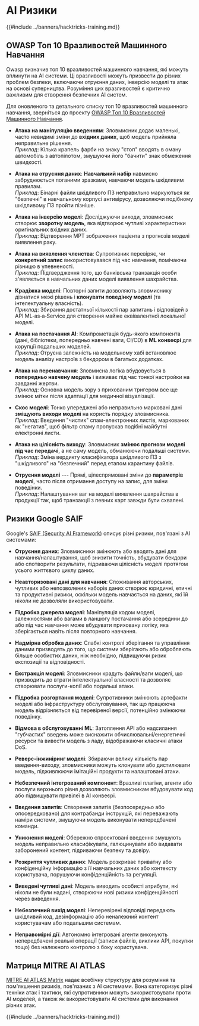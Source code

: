 # AI Ризики

{{#include ../banners/hacktricks-training.md}}

## OWASP Топ 10 Вразливостей Машинного Навчання

Owasp визначив топ 10 вразливостей машинного навчання, які можуть вплинути на AI системи. Ці вразливості можуть призвести до різних проблем безпеки, включаючи отруєння даних, інверсію моделі та атак на основі суперництва. Розуміння цих вразливостей є критично важливим для створення безпечних AI систем.

Для оновленого та детального списку топ 10 вразливостей машинного навчання, зверніться до проекту [OWASP Топ 10 Вразливостей Машинного Навчання](https://owasp.org/www-project-machine-learning-security-top-10/).

- **Атака на маніпуляцію введенням**: Зловмисник додає маленькі, часто невидимі зміни до **вхідних даних**, щоб модель прийняла неправильне рішення.\
*Приклад*: Кілька крапель фарби на знаку "стоп" вводять в оману автомобіль з автопілотом, змушуючи його "бачити" знак обмеження швидкості.

- **Атака на отруєння даних**: **Навчальний набір** навмисно забруднюється поганими зразками, навчаючи модель шкідливим правилам.\
*Приклад*: Бінарні файли шкідливого ПЗ неправильно маркуються як "безпечні" в навчальному корпусі антивірусу, дозволяючи подібному шкідливому ПЗ пройти пізніше.

- **Атака на інверсію моделі**: Досліджуючи виходи, зловмисник створює **зворотну модель**, яка відтворює чутливі характеристики оригінальних вхідних даних.\
*Приклад*: Відтворення МРТ зображення пацієнта з прогнозів моделі виявлення раку.

- **Атака на виявлення членства**: Супротивник перевіряє, чи **конкретний запис** використовувався під час навчання, помічаючи різницю в упевненості.\
*Приклад*: Підтвердження того, що банківська транзакція особи з'являється в навчальних даних моделі виявлення шахрайства.

- **Крадіжка моделі**: Повторні запити дозволяють зловмиснику дізнатися межі рішень і **клонувати поведінку моделі** (та інтелектуальну власність).\
*Приклад*: Збирання достатньої кількості пар запитань і відповідей з API ML‑as‑a‑Service для створення майже еквівалентної локальної моделі.

- **Атака на постачання AI**: Компрометація будь-якого компонента (дані, бібліотеки, попередньо навчені ваги, CI/CD) в **ML конвеєрі** для корупції подальших моделей.\
*Приклад*: Отруєна залежність на модельному хабі встановлює модель аналізу настроїв з бекдором в багатьох додатках.

- **Атака на перенавчання**: Зловмисна логіка вбудовується в **попередньо навчену модель** і виживає під час тонкої настройки на завданні жертви.\
*Приклад*: Основна модель зору з прихованим тригером все ще змінює мітки після адаптації для медичної візуалізації.

- **Скос моделі**: Тонко упереджені або неправильно марковані дані **зміщують виходи моделі** на користь порядку зловмисника.\
*Приклад*: Введення "чистих" спам-електронних листів, маркованих як "негатив", щоб фільтр спаму пропускав подібні майбутні електронні листи.

- **Атака на цілісність виходу**: Зловмисник **змінює прогнози моделі під час передачі**, а не саму модель, обманюючи подальші системи.\
*Приклад*: Зміна вердикту класифікатора шкідливого ПЗ з "шкідливого" на "безпечний" перед етапом карантину файлів.

- **Отруєння моделі** --- Прямі, цілеспрямовані зміни до **параметрів моделі**, часто після отримання доступу на запис, для зміни поведінки.\
*Приклад*: Налаштування ваг на моделі виявлення шахрайства в продукції так, щоб транзакції з певних карт завжди були схвалені.


## Ризики Google SAIF

Google's [SAIF (Security AI Framework)](https://saif.google/secure-ai-framework/risks) описує різні ризики, пов'язані з AI системами:

- **Отруєння даних**: Зловмисники змінюють або вводять дані для навчання/налаштування, щоб знизити точність, вбудувати бекдори або спотворити результати, підриваючи цілісність моделі протягом усього життєвого циклу даних.

- **Неавторизовані дані для навчання**: Споживання авторських, чутливих або непозволених наборів даних створює юридичні, етичні та продуктивні ризики, оскільки модель навчається на даних, які їй ніколи не дозволяли використовувати.

- **Підробка джерела моделі**: Маніпуляція кодом моделі, залежностями або вагами в ланцюгу постачання або зсередини до або під час навчання може вбудувати приховану логіку, яка зберігається навіть після повторного навчання.

- **Надмірна обробка даних**: Слабкі контролі зберігання та управління даними призводять до того, що системи зберігають або обробляють більше особистих даних, ніж необхідно, підвищуючи ризик експозиції та відповідності.

- **Екстракція моделі**: Зловмисники крадуть файли/ваги моделі, що призводить до втрати інтелектуальної власності та дозволяє створювати послуги-копії або подальші атаки.

- **Підробка розгортання моделі**: Супротивники змінюють артефакти моделі або інфраструктуру обслуговування, так що працююча модель відрізняється від перевіреної версії, потенційно змінюючи поведінку.

- **Відмова в обслуговуванні ML**: Затоплення API або надсилання "губчастих" введень може виснажити обчислювальні/енергетичні ресурси та вивести модель з ладу, відображаючи класичні атаки DoS.

- **Реверс-інжиніринг моделі**: Збираючи велику кількість пар введення-виходу, зловмисники можуть клонувати або дистилювати модель, підживлюючи імітаційні продукти та налаштовані атаки.

- **Небезпечний інтегрований компонент**: Вразливі плагіни, агенти або послуги верхнього рівня дозволяють зловмисникам вбудовувати код або підвищувати привілеї в AI конвеєрі.

- **Введення запитів**: Створення запитів (безпосередньо або опосередковано) для контрабанди інструкцій, які переважають наміри системи, змушуючи модель виконувати непередбачені команди.

- **Уникнення моделі**: Обережно спроектовані введення змушують модель неправильно класифікувати, галюцинувати або видавати заборонений контент, підриваючи безпеку та довіру.

- **Розкриття чутливих даних**: Модель розкриває приватну або конфіденційну інформацію з її навчальних даних або контексту користувача, порушуючи конфіденційність та регуляції.

- **Виведені чутливі дані**: Модель виводить особисті атрибути, які ніколи не були надані, створюючи нові ризики конфіденційності через виведення.

- **Небезпечний вихід моделі**: Неперевірені відповіді передають шкідливий код, дезінформацію або неналежний контент користувачам або подальшим системам.

- **Неправомірні дії**: Автономно інтегровані агенти виконують непередбачені реальні операції (записи файлів, виклики API, покупки тощо) без належного контролю з боку користувача.

## Матриця MITRE AI ATLAS

[MITRE AI ATLAS Matrix](https://atlas.mitre.org/matrices/ATLAS) надає всебічну структуру для розуміння та пом'якшення ризиків, пов'язаних з AI системами. Вона категоризує різні техніки атак і тактики, які супротивники можуть використовувати проти AI моделей, а також як використовувати AI системи для виконання різних атак.


{{#include ../banners/hacktricks-training.md}}
